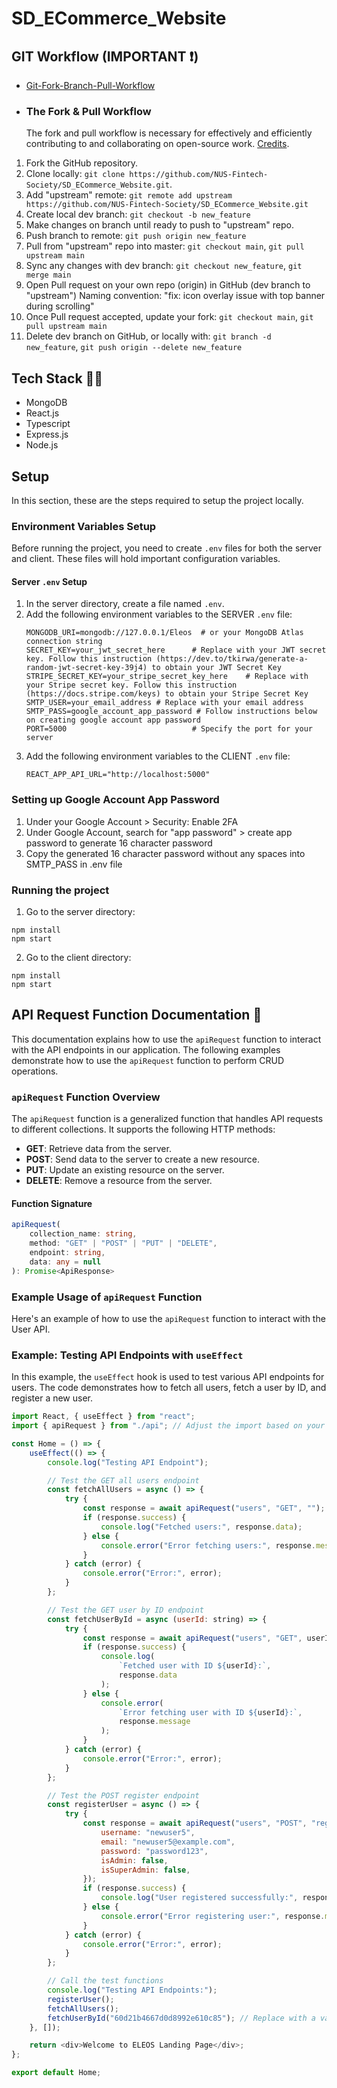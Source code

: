 # SD_ECommerce_Website

## GIT Workflow (IMPORTANT ❗)

-   [Git-Fork-Branch-Pull-Workflow](https://www.notion.so/Git-Fork-Branch-Pull-Workflow-cef618a26b13417a8f904dccc4d9e92a)
-   ### The Fork & Pull Workflow
    The fork and pull workflow is necessary for effectively and efficiently contributing to and collaborating on open-source work.
    [Credits](https://www.tomasbeuzen.com/post/git-fork-branch-pull/).

1. Fork the GitHub repository.
2. Clone locally: `git clone https://github.com/NUS-Fintech-Society/SD_ECommerce_Website.git`.
3. Add "upstream" remote: `git remote add upstream https://github.com/NUS-Fintech-Society/SD_ECommerce_Website.git`
4. Create local dev branch: `git checkout -b new_feature`
5. Make changes on branch until ready to push to "upstream" repo.
6. Push branch to remote: `git push origin new_feature`
7. Pull from "upstream" repo into master: `git checkout main`, `git pull upstream main`
8. Sync any changes with dev branch: `git checkout new_feature`, `git merge main`
9. Open Pull request on your own repo (origin) in GitHub (dev branch to "upstream")
   Naming convention: "fix: icon overlay issue with top banner during scrolling"
10. Once Pull request accepted, update your fork: `git checkout main`, `git pull upstream main`
11. Delete dev branch on GitHub, or locally with: `git branch -d new_feature`, `git push origin --delete new_feature`

## Tech Stack 👨‍💻

-   MongoDB
-   React.js
-   Typescript
-   Express.js
-   Node.js

## Setup

In this section, these are the steps required to setup the project locally.

### Environment Variables Setup

Before running the project, you need to create `.env` files for both the server and client. These files will hold important configuration variables.

#### Server `.env` Setup

1. In the server directory, create a file named `.env`.
2. Add the following environment variables to the SERVER `.env` file:
    ```plaintext
    MONGODB_URI=mongodb://127.0.0.1/Eleos  # or your MongoDB Atlas connection string
    SECRET_KEY=your_jwt_secret_here      # Replace with your JWT secret key. Follow this instruction (https://dev.to/tkirwa/generate-a-random-jwt-secret-key-39j4) to obtain your JWT Secret Key
    STRIPE_SECRET_KEY=your_stripe_secret_key_here    # Replace with your Stripe secret key. Follow this instruction (https://docs.stripe.com/keys) to obtain your Stripe Secret Key
    SMTP_USER=your_email_address # Replace with your email address
    SMTP_PASS=google_account_app_password # Follow instructions below on creating google account app password
    PORT=5000                            # Specify the port for your server
    ```
3. Add the following environment variables to the CLIENT `.env` file:
    ```plaintext
    REACT_APP_API_URL="http://localhost:5000"
    ```

### Setting up Google Account App Password

1. Under your Google Account > Security: Enable 2FA
2. Under Google Account, search for "app password" > create app password to generate 16 character password
3. Copy the generated 16 character password without any spaces into SMTP_PASS in .env file

### Running the project

1. Go to the server directory:

```
npm install
npm start
```

2. Go to the client directory:

```
npm install
npm start
```

## API Request Function Documentation 📖

This documentation explains how to use the `apiRequest` function to interact with the API endpoints in our application. The following examples demonstrate how to use the `apiRequest` function to perform CRUD operations.

### `apiRequest` Function Overview

The `apiRequest` function is a generalized function that handles API requests to different collections. It supports the following HTTP methods:

-   **GET**: Retrieve data from the server.
-   **POST**: Send data to the server to create a new resource.
-   **PUT**: Update an existing resource on the server.
-   **DELETE**: Remove a resource from the server.

#### Function Signature

```typescript
apiRequest(
    collection_name: string,
    method: "GET" | "POST" | "PUT" | "DELETE",
    endpoint: string,
    data: any = null
): Promise<ApiResponse>
```

### Example Usage of `apiRequest` Function

Here's an example of how to use the `apiRequest` function to interact with the User API.

### Example: Testing API Endpoints with `useEffect`

In this example, the `useEffect` hook is used to test various API endpoints for users. The code demonstrates how to fetch all users, fetch a user by ID, and register a new user.

```javascript
import React, { useEffect } from "react";
import { apiRequest } from "./api"; // Adjust the import based on your project structure

const Home = () => {
    useEffect(() => {
        console.log("Testing API Endpoint");

        // Test the GET all users endpoint
        const fetchAllUsers = async () => {
            try {
                const response = await apiRequest("users", "GET", "");
                if (response.success) {
                    console.log("Fetched users:", response.data);
                } else {
                    console.error("Error fetching users:", response.message);
                }
            } catch (error) {
                console.error("Error:", error);
            }
        };

        // Test the GET user by ID endpoint
        const fetchUserById = async (userId: string) => {
            try {
                const response = await apiRequest("users", "GET", userId);
                if (response.success) {
                    console.log(
                        `Fetched user with ID ${userId}:`,
                        response.data
                    );
                } else {
                    console.error(
                        `Error fetching user with ID ${userId}:`,
                        response.message
                    );
                }
            } catch (error) {
                console.error("Error:", error);
            }
        };

        // Test the POST register endpoint
        const registerUser = async () => {
            try {
                const response = await apiRequest("users", "POST", "register", {
                    username: "newuser5",
                    email: "newuser5@example.com",
                    password: "password123",
                    isAdmin: false,
                    isSuperAdmin: false,
                });
                if (response.success) {
                    console.log("User registered successfully:", response.data);
                } else {
                    console.error("Error registering user:", response.message);
                }
            } catch (error) {
                console.error("Error:", error);
            }
        };

        // Call the test functions
        console.log("Testing API Endpoints:");
        registerUser();
        fetchAllUsers();
        fetchUserById("60d21b4667d0d8992e610c85"); // Replace with a valid user ID
    }, []);

    return <div>Welcome to ELEOS Landing Page</div>;
};

export default Home;
```
